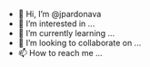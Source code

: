 - 👋 Hi, I’m @jpardonava
- 👀 I’m interested in ...
- 🌱 I’m currently learning ...
- 💞️ I’m looking to collaborate on ...
- 📫 How to reach me ...

<!---
jpardonava/jpardonava is a ✨ special ✨ repository because its `README.md` (this file) appears on your GitHub profile.
You can click the Preview link to take a look at your changes.
--->
